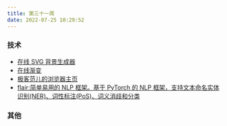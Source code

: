 ```yaml
---
title: 第三十一周
date: 2022-07-25 10:29:52
---
```


### 技术

- [在线 SVG 背景生成器](https://app.heazy.studio/)
- [在线渐变](https://www.joshwcomeau.com/gradient-generator/)
- [极客范儿的浏览器主页](https://github.com/liyupi/yuindex)
- [flair:简单易用的 NLP 框架。基于 PyTorch 的 NLP 框架，支持文本命名实体识别(NER)、词性标注(PoS)、词义消歧和分类](https://github.com/flairNLP/flair)

### 其他
